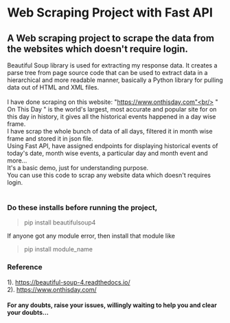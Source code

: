 # Web Scraping Project with Fast API
## A Web scraping project to scrape the data from the websites which doesn't require login.<br/>
Beautiful Soup library is used for extracting my response data. It creates a parse tree from page source code that can be used to extract data in a hierarchical and more readable manner, basically a Python library for pulling data out of HTML and XML files.<br/><br/>
I have done scraping on this website: "https://www.onthisday.com"<br/>
" On This Day " is the world's largest, most accurate and popular site for on this day in history, it gives all the historical events happened in a day wise frame.<br/>
I have scrap the whole bunch of data of all days, filtered it in month wise frame and stored it in json file.<br/>
Using Fast API, have assigned endpoints for displaying historical events of today's date, month wise events, a particular day and month event and more...<br/>
It's a basic demo, just for understanding purpose.<br/>
You can use this code to scrap any website data which doesn't requires login.<br/><br/>
### Do these installs before running the project,<br/>
> pip install beautifulsoup4

If anyone got any module error, then install that module like<br/>
> pip install module_name

### Reference <br/>

1). https://beautiful-soup-4.readthedocs.io/ <br/>
2). https://www.onthisday.com/

#### For any doubts, raise your issues, willingly waiting to help you and clear your doubts...
